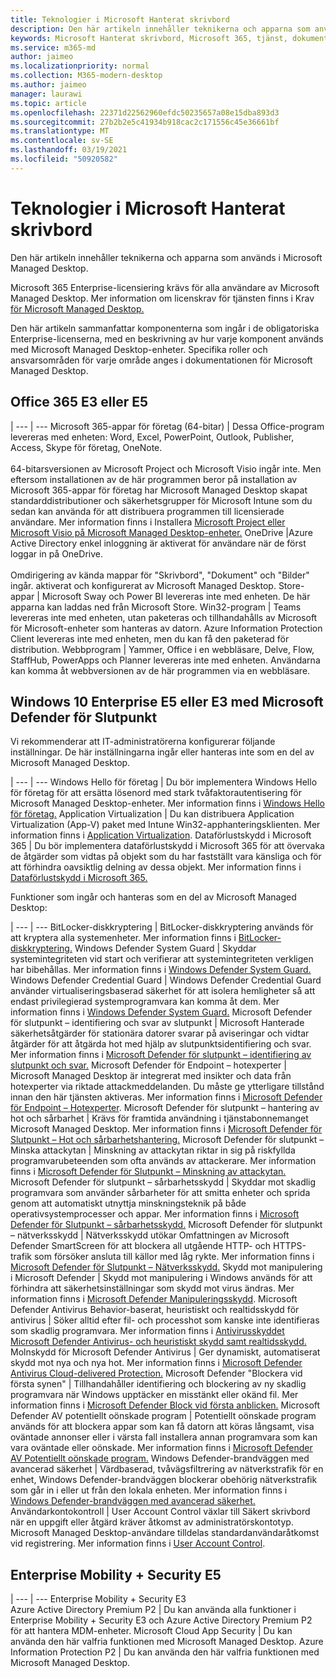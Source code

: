 ```yaml
---
title: Teknologier i Microsoft Hanterat skrivbord
description: Den här artikeln innehåller teknikerna och apparna som används i Microsoft Managed Desktop.
keywords: Microsoft Hanterat skrivbord, Microsoft 365, tjänst, dokumentation
ms.service: m365-md
author: jaimeo
ms.localizationpriority: normal
ms.collection: M365-modern-desktop
ms.author: jaimeo
manager: laurawi
ms.topic: article
ms.openlocfilehash: 22371d22562960efdc50235657a08e15dba893d3
ms.sourcegitcommit: 27b2b2e5c41934b918cac2c171556c45e36661bf
ms.translationtype: MT
ms.contentlocale: sv-SE
ms.lasthandoff: 03/19/2021
ms.locfileid: "50920582"
---
```

# <a name="microsoft-managed-desktop-technologies"></a>Teknologier i Microsoft Hanterat skrivbord

Den här artikeln innehåller teknikerna och apparna som används i Microsoft Managed Desktop.

<!-- Microsoft 365 E5; Device as a Service -->
<!-- in O365 table, standard suite, removed this sentence "Please see the Installation of Project/Visio 64bit Click to Run Addendum for important deployment instructions. -->

Microsoft 365 Enterprise-licensiering krävs för alla användare av Microsoft Managed Desktop. Mer information om licenskrav för tjänsten finns i Krav [för Microsoft Managed Desktop.](../get-ready/prerequisites.md)

Den här artikeln sammanfattar komponenterna som ingår i de obligatoriska Enterprise-licenserna, med en beskrivning av hur varje komponent används med Microsoft Managed Desktop-enheter. Specifika roller och ansvarsområden för varje område anges i dokumentationen för Microsoft Managed Desktop. 

## <a name="office-365-e3-or-e5"></a>Office 365 E3 eller E5
 |
 --- | ---
Microsoft 365-appar för företag (64-bitar) | Dessa Office-program levereras med enheten: Word, Excel, PowerPoint, Outlook, Publisher, Access, Skype för företag, OneNote.<br><br>64-bitarsversionen av Microsoft Project och Microsoft Visio ingår inte. Men eftersom installationen av de här programmen beror på installation av Microsoft 365-appar för företag har Microsoft Managed Desktop skapat standarddistributioner och säkerhetsgrupper för Microsoft Intune som du sedan kan använda för att distribuera programmen till licensierade användare. Mer information finns i Installera [Microsoft Project eller Microsoft Visio på Microsoft Managed Desktop-enheter.](../get-started/project-visio.md)
OneDrive |Azure Active Directory enkel inloggning är aktiverat för användare när de först loggar in på OneDrive.<br><br>Omdirigering av kända mappar för "Skrivbord", "Dokument" och "Bilder" ingår. aktiverat och konfigurerat av Microsoft Managed Desktop.
Store-appar |    Microsoft Sway och Power BI levereras inte med enheten. De här apparna kan laddas ned från Microsoft Store.
Win32-program |    Teams levereras inte med enheten, utan paketeras och tillhandahålls av Microsoft för Microsoft-enheter som hanteras av datorn. Azure Information Protection Client levereras inte med enheten, men du kan få den paketerad för distribution.
Webbprogram |  Yammer, Office i en webbläsare, Delve, Flow, StaffHub, PowerApps och Planner levereras inte med enheten. Användarna kan komma åt webbversionen av de här programmen via en webbläsare.


## <a name="windows-10-enterprise-e5-or-e3-with-microsoft-defender-for-endpoint"></a>Windows 10 Enterprise E5 eller E3 med Microsoft Defender för Slutpunkt
Vi rekommenderar att IT-administratörerna konfigurerar följande inställningar. De här inställningarna ingår eller hanteras inte som en del av Microsoft Managed Desktop.

 |
 --- | ---
Windows Hello för företag | Du bör implementera Windows Hello för företag för att ersätta lösenord med stark tvåfaktorautentisering för Microsoft Managed Desktop-enheter. Mer information finns i [Windows Hello för företag.](/windows/security/identity-protection/hello-for-business/hello-identity-verification)
Application Virtualization | Du kan distribuera Application Virtualization (App-V) paket med Intune Win32-apphanteringsklienten. Mer information finns i [Application Virtualization](/windows/application-management/app-v/appv-technical-reference).
Dataförlustskydd i Microsoft 365 | Du bör implementera dataförlustskydd i Microsoft 365 för att övervaka de åtgärder som vidtas på objekt som du har fastställt vara känsliga och för att förhindra oavsiktlig delning av dessa objekt. Mer information finns i [Dataförlustskydd i Microsoft 365.](../../compliance/endpoint-dlp-learn-about.md)


Funktioner som ingår och hanteras som en del av Microsoft Managed Desktop:

 |
 --- | ---
BitLocker-diskkryptering | BitLocker-diskkryptering används för att kryptera alla systemenheter. Mer information finns i [BitLocker-diskkryptering.](/windows/security/information-protection/bitlocker/bitlocker-overview)
Windows Defender System Guard | Skyddar systemintegriteten vid start och verifierar att systemintegriteten verkligen har bibehållas. Mer information finns i [Windows Defender System Guard.]( https://docs.microsoft.com/windows/security/threat-protection/windows-defender-system-guard/system-guard-how-hardware-based-root-of-trust-helps-protect-windows)
Windows Defender Credential Guard | Windows Defender Credential Guard använder virtualiseringsbaserad säkerhet för att isolera hemligheter så att endast privilegierad systemprogramvara kan komma åt dem. Mer information finns i [Windows Defender System Guard.]( https://docs.microsoft.com/windows/security/threat-protection/windows-defender-system-guard/system-guard-how-hardware-based-root-of-trust-helps-protect-windows)
Microsoft Defender för slutpunkt – identifiering och svar av slutpunkt | Microsoft Hanterade säkerhetsåtgärder för stationära datorer svarar på aviseringar och vidtar åtgärder för att åtgärda hot med hjälp av slutpunktsidentifiering och svar. Mer information finns i [Microsoft Defender för slutpunkt – identifiering av slutpunkt och svar.](/windows/security/threat-protection/microsoft-defender-atp/overview-endpoint-detection-response)
Microsoft Defender för Endpoint – hotexperter | Microsoft Managed Desktop är integrerat med insikter och data från hotexperter via riktade attackmeddelanden. Du måste ge ytterligare tillstånd innan den här tjänsten aktiveras. Mer information finns i [Microsoft Defender för Endpoint – Hotexperter](/windows/security/threat-protection/microsoft-defender-atp/microsoft-threat-experts).
Microsoft Defender för slutpunkt – hantering av hot och sårbarhet | Krävs för framtida användning i tjänstabonnemanget Microsoft Managed Desktop. Mer information finns i [Microsoft Defender för Slutpunkt – Hot och sårbarhetshantering.](/windows/security/threat-protection/microsoft-defender-atp/next-gen-threat-and-vuln-mgt)
Microsoft Defender för slutpunkt – Minska attackytan | Minskning av attackytan riktar in sig på riskfyllda programvarubeteenden som ofta används av attackerare. Mer information finns i [Microsoft Defender för Slutpunkt – Minskning av attackytan.](/windows/security/threat-protection/microsoft-defender-atp/attack-surface-reduction)
Microsoft Defender för slutpunkt – sårbarhetsskydd | Skyddar mot skadlig programvara som använder sårbarheter för att smitta enheter och sprida genom att automatiskt utnyttja minskningsteknik på både operativsystemprocesser och appar. Mer information finns i [Microsoft Defender för Slutpunkt – sårbarhetsskydd.](/windows/security/threat-protection/microsoft-defender-atp/exploit-protection)
Microsoft Defender för slutpunkt – nätverksskydd | Nätverksskydd utökar Omfattningen av Microsoft Defender SmartScreen för att blockera all utgående HTTP- och HTTPS-trafik som försöker ansluta till källor med låg rykte. Mer information finns i [Microsoft Defender för Slutpunkt – Nätverksskydd.](/windows/security/threat-protection/microsoft-defender-atp/network-protection)
Skydd mot manipulering i Microsoft Defender | Skydd mot manipulering i Windows används för att förhindra att säkerhetsinställningar som skydd mot virus ändras. Mer information finns i [Microsoft Defender Manipuleringsskydd](/windows/security/threat-protection/microsoft-defender-antivirus/prevent-changes-to-security-settings-with-tamper-protection).
Microsoft Defender Antivirus Behavior-baserat, heuristiskt och realtidsskydd för antivirus | Söker alltid efter fil- och processhot som kanske inte identifieras som skadlig programvara. Mer information finns i [Antivirusskyddet Microsoft Defender Antivirus- och heuristiskt skydd samt realtidsskydd.]( https://docs.microsoft.com/windows/security/threat-protection/microsoft-defender-antivirus/microsoft-defender-antivirus-in-windows-10)
Molnskydd för Microsoft Defender Antivirus | Ger dynamiskt, automatiserat skydd mot nya och nya hot. Mer information finns i [Microsoft Defender Antivirus Cloud-delivered Protection.](/windows/security/threat-protection/microsoft-defender-antivirus/utilize-microsoft-cloud-protection-microsoft-defender-antivirus)
Microsoft Defender "Blockera vid första synen" | Tillhandahåller identifiering och blockering av ny skadlig programvara när Windows upptäcker en misstänkt eller okänd fil. Mer information finns i [Microsoft Defender Block vid första anblicken.](/windows/security/threat-protection/microsoft-defender-antivirus/configure-block-at-first-sight-microsoft-defender-antivirus)
Microsoft Defender AV potentiellt oönskade program | Potentiellt oönskade program används för att blockera appar som kan få datorn att köras långsamt, visa oväntade annonser eller i värsta fall installera annan programvara som kan vara oväntade eller oönskade. Mer information finns i [Microsoft Defender AV Potentiellt oönskade program.](/windows/security/threat-protection/microsoft-defender-antivirus/detect-block-potentially-unwanted-apps-microsoft-defender-antivirus)
Windows Defender-brandväggen med avancerad säkerhet | Värdbaserad, tvåvägsfiltrering av nätverkstrafik för en enhet, Windows Defender-brandväggen blockerar obehörig nätverkstrafik som går in i eller ut från den lokala enheten. Mer information finns i [Windows Defender-brandväggen med avancerad säkerhet.](/windows/security/threat-protection/windows-firewall/windows-firewall-with-advanced-security)
Användarkontokontroll | User Account Control växlar till Säkert skrivbord när en uppgift eller åtgärd kräver åtkomst av administratörskontotyp. Microsoft Managed Desktop-användare tilldelas standardanvändaråtkomst vid registrering. Mer information finns i [User Account Control](/windows/security/identity-protection/user-account-control/how-user-account-control-works).


## <a name="enterprise-mobility--security-e5"></a>Enterprise Mobility + Security E5

 |
 --- | ---
Enterprise Mobility + Security E3<br>Azure Active Directory Premium P2 |    Du kan använda alla funktioner i Enterprise Mobility + Security E3 och Azure Active Directory Premium P2 för att hantera MDM-enheter.
Microsoft Cloud App Security |  Du kan använda den här valfria funktionen med Microsoft Managed Desktop.
Azure Information Protection P2  | Du kan använda den här valfria funktionen med Microsoft Managed Desktop.